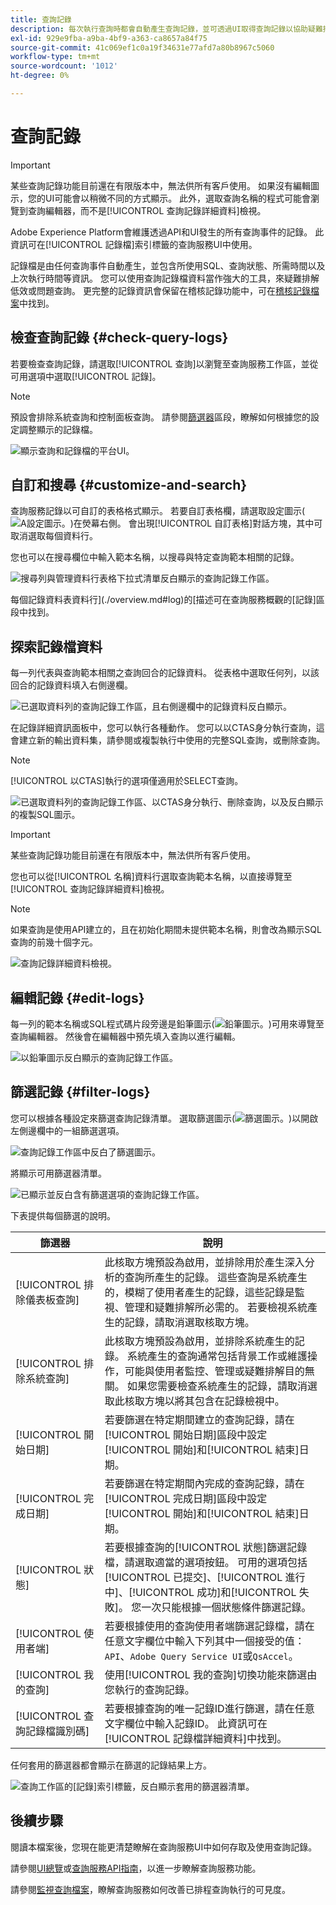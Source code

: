 ```yaml
---
title: 查詢記錄
description: 每次執行查詢時都會自動產生查詢記錄，並可透過UI取得查詢記錄以協助疑難排解。 本檔案概述如何使用及導覽UI的「查詢服務記錄檔」區段。
exl-id: 929e9fba-a9ba-4bf9-a363-ca8657a84f75
source-git-commit: 41c069ef1c0a19f34631e77afd7a80b8967c5060
workflow-type: tm+mt
source-wordcount: '1012'
ht-degree: 0%

---
```


# 查詢記錄

>[!IMPORTANT]
>
>某些查詢記錄功能目前還在有限版本中，無法供所有客戶使用。 如果沒有編輯圖示，您的UI可能會以稍微不同的方式顯示。 此外，選取查詢名稱的程式可能會瀏覽到查詢編輯器，而不是[!UICONTROL 查詢記錄詳細資料]檢視。

Adobe Experience Platform會維護透過API和UI發生的所有查詢事件的記錄。 此資訊可在[!UICONTROL 記錄檔]索引標籤的查詢服務UI中使用。

記錄檔是由任何查詢事件自動產生，並包含所使用SQL、查詢狀態、所需時間以及上次執行時間等資訊。 您可以使用查詢記錄檔資料當作強大的工具，來疑難排解低效或問題查詢。 更完整的記錄資訊會保留在稽核記錄功能中，可在[稽核記錄檔案](../../landing/governance-privacy-security/audit-logs/overview.md)中找到。

## 檢查查詢記錄 {#check-query-logs}

若要檢查查詢記錄，請選取[!UICONTROL 查詢]以瀏覽至查詢服務工作區，並從可用選項中選取[!UICONTROL 記錄]。

>[!NOTE]
>
>預設會排除系統查詢和控制面板查詢。 請參閱[篩選器](#filter-logs)區段，瞭解如何根據您的設定調整顯示的記錄檔。

![顯示查詢和記錄檔的平台UI。](../images/ui/query-log/logs.png)

## 自訂和搜尋 {#customize-and-search}

查詢服務記錄以可自訂的表格格式顯示。 若要自訂表格欄，請選取設定圖示(![A設定圖示。](../images/ui/query-log/settings-icon.png))在熒幕右側。 會出現[!UICONTROL 自訂表格]對話方塊，其中可取消選取每個資料行。

您也可以在搜尋欄位中輸入範本名稱，以搜尋與特定查詢範本相關的記錄。

![搜尋列與管理資料行表格下拉式清單反白顯示的查詢記錄工作區。](../images/ui/query-log/customize-logs.png)

每個記錄資料表資料行](./overview.md#log)的[描述可在查詢服務概觀的[記錄]區段中找到。

## 探索記錄檔資料

每一列代表與查詢範本相關之查詢回合的記錄資料。 從表格中選取任何列，以該回合的記錄資料填入右側邊欄。

![已選取資料列的查詢記錄工作區，且右側邊欄中的記錄資料反白顯示。](../images/ui/query-log/log-details.png)

在記錄詳細資訊面板中，您可以執行各種動作。 您可以以CTAS身分執行查詢，這會建立新的輸出資料集，請參閱或複製執行中使用的完整SQL查詢，或刪除查詢。

>[!NOTE]
>
>[!UICONTROL 以CTAS]執行的選項僅適用於SELECT查詢。

![已選取資料列的查詢記錄工作區、以CTAS身分執行、刪除查詢，以及反白顯示的複製SQL圖示。](../images/ui/query-log/edit-output-dataset.png)

>[!IMPORTANT]
>
>某些查詢記錄功能目前還在有限版本中，無法供所有客戶使用。

您也可以從[!UICONTROL 名稱]資料行選取查詢範本名稱，以直接導覽至[!UICONTROL 查詢記錄詳細資料]檢視。

>[!NOTE]
>
>如果查詢是使用API建立的，且在初始化期間未提供範本名稱，則會改為顯示SQL查詢的前幾十個字元。

![查詢記錄詳細資料檢視。](../images/ui/query-log/query-log-details.png)

## 編輯記錄 {#edit-logs}

每一列的範本名稱或SQL程式碼片段旁邊是鉛筆圖示(![鉛筆圖示。](../images/ui/query-log/edit-icon.png))可用來導覽至查詢編輯器。 然後會在編輯器中預先填入查詢以進行編輯。

![以鉛筆圖示反白顯示的查詢記錄工作區。](../images/ui/query-log/edit-query.png)

## 篩選記錄 {#filter-logs}

您可以根據各種設定來篩選查詢記錄清單。 選取篩選圖示(![篩選圖示。](../images/ui/query-log/filter-icon.png))以開啟左側邊欄中的一組篩選選項。

![查詢記錄工作區中反白了篩選圖示。](../images/ui/query-log/log-filter.png)

將顯示可用篩選器清單。

![已顯示並反白含有篩選選項的查詢記錄工作區。](../images/ui/query-log/log-filter-settings.png)

下表提供每個篩選的說明。

| 篩選器 | 說明 |
| ------ | ----------- |
| [!UICONTROL 排除儀表板查詢] | 此核取方塊預設為啟用，並排除用於產生深入分析的查詢所產生的記錄。 這些查詢是系統產生的，模糊了使用者產生的記錄，這些記錄是監視、管理和疑難排解所必需的。 若要檢視系統產生的記錄，請取消選取核取方塊。 |
| [!UICONTROL 排除系統查詢] | 此核取方塊預設為啟用，並排除系統產生的記錄。 系統產生的查詢通常包括背景工作或維護操作，可能與使用者監控、管理或疑難排解目的無關。 如果您需要檢查系統產生的記錄，請取消選取此核取方塊以將其包含在記錄檢視中。 |
| [!UICONTROL 開始日期] | 若要篩選在特定期間建立的查詢記錄，請在[!UICONTROL 開始日期]區段中設定[!UICONTROL 開始]和[!UICONTROL 結束]日期。 |
| [!UICONTROL 完成日期] | 若要篩選在特定期間內完成的查詢記錄，請在[!UICONTROL 完成日期]區段中設定[!UICONTROL 開始]和[!UICONTROL 結束]日期。 |
| [!UICONTROL 狀態] | 若要根據查詢的[!UICONTROL 狀態]篩選記錄檔，請選取適當的選項按鈕。 可用的選項包括[!UICONTROL 已提交]、[!UICONTROL 進行中]、[!UICONTROL 成功]和[!UICONTROL 失敗]。 您一次只能根據一個狀態條件篩選記錄。 |
| [!UICONTROL 使用者端] | 若要根據使用的查詢使用者端篩選記錄檔，請在任意文字欄位中輸入下列其中一個接受的值： `API`、`Adobe Query Service UI`或`QsAccel`。 |
| [!UICONTROL 我的查詢] | 使用[!UICONTROL 我的查詢]切換功能來篩選由您執行的查詢記錄。 |
| [!UICONTROL 查詢記錄檔識別碼] | 若要根據查詢的唯一記錄ID進行篩選，請在任意文字欄位中輸入記錄ID。 此資訊可在[!UICONTROL 記錄檔詳細資料]中找到。 |

任何套用的篩選器都會顯示在篩選的記錄結果上方。

![查詢工作區的[記錄]索引標籤，反白顯示套用的篩選器清單。](../images/ui/query-log/applied-log-filters.png)

## 後續步驟

閱讀本檔案後，您現在能更清楚瞭解在查詢服務UI中如何存取及使用查詢記錄。

請參閱[UI總覽](./overview.md)或[查詢服務API指南](../api/getting-started.md)，以進一步瞭解查詢服務功能。

請參閱[監視查詢檔案](./monitor-queries.md)，瞭解查詢服務如何改善已排程查詢執行的可見度。
